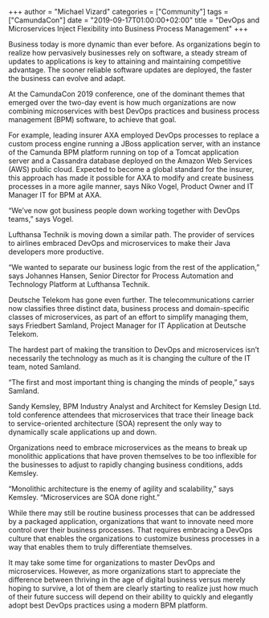 +++
author = "Michael Vizard"
categories = ["Community"]
tags = ["CamundaCon"]
date = "2019-09-17T01:00:00+02:00"
title = "DevOps and Microservices Inject Flexibility into Business Process Management"
+++

Business today is more dynamic than ever before. As organizations begin to realize how pervasively businesses rely on software, a steady stream of updates to applications is key to attaining and maintaining competitive advantage. The sooner reliable software updates are deployed, the faster the business can evolve and adapt.

<!--more-->
At the CamundaCon 2019 conference, one of the dominant themes that emerged over the two-day event is how much organizations are now combining microservices with best DevOps practices and business process management (BPM) software, to achieve that goal.

For example, leading insurer AXA employed DevOps processes to replace a custom process engine running a JBoss application server, with an instance of the Camunda BPM platform running on top of a Tomcat application server and a Cassandra database deployed on the Amazon Web Services (AWS) public cloud.
Expected to become a global standard for the insurer, this approach has made it possible for AXA to modify and create business processes in a more agile manner, says Niko Vogel, Product Owner and IT Manager IT for BPM at AXA.

“We’ve now got business people down working together with DevOps teams,” says Vogel.

Lufthansa Technik is moving down a similar path. The provider of services to airlines embraced DevOps and microservices to make their Java developers more productive.

“We wanted to separate our business logic from the rest of the application,” says Johannes Hansen, Senior Director for Process Automation and Technology Platform at Lufthansa Technik.

Deutsche Telekom has gone even further. The telecommunications carrier now classifies three distinct data, business process and domain-specific classes of microservices, as part of an effort to simplify managing them, says Friedbert Samland, Project Manager for IT Application at Deutsche Telekom.

The hardest part of making the transition to DevOps and microservices isn’t necessarily the technology as much as it is changing the culture of the IT team, noted Samland.

“The first and most important thing is changing the minds of people,” says Samland.

Sandy Kemsley, BPM Industry Analyst and Architect for Kemsley Design Ltd. told conference attendees that microservices that trace their lineage back to service-oriented architecture (SOA) represent the only way to dynamically scale applications up and down.

Organizations need to embrace microservices as the means to break up monolithic applications that have proven themselves to be too inflexible for the businesses to adjust to rapidly changing business conditions, adds Kemsley.

“Monolithic architecture is the enemy of agility and scalability,” says Kemsley. “Microservices are SOA done right.”

While there may still be routine business processes that can be addressed by a packaged application, organizations that want to innovate need more control over their business processes. That requires embracing a DevOps culture that enables the organizations to customize business processes in a way that enables them to truly differentiate themselves.

It may take some time for organizations to master DevOps and microservices. However, as more organizations start to appreciate the difference between thriving in the age of digital business versus merely hoping to survive, a lot of them are clearly starting to realize just how much of their future success will depend on their ability to quickly and elegantly adopt best DevOps practices using a modern BPM platform.
